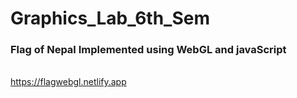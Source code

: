 # Graphics_Lab_6th_Sem
<h3>Flag of Nepal Implemented using WebGL and javaScript</h3>
<br/>
<a href="https://ckmwebgl.netlify.app" target="_blank">https://flagwebgl.netlify.app</a>

